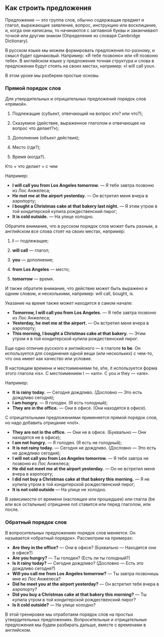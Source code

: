 ## Как строить предложения

Предложение — это группа слов, обычно содержащая предмет и глагол, выражающие заявление, вопрос, инструкцию или
восклицание, и, когда они написаны, то начинаются с заглавной буквы и заканчивают точкой или другим знаком (Определение
из словаря Cambridge Dictionary).

В русском языке мы можем формировать предложения по-разному, и смысл будет одинаковый. Например: «Я тебе позвоню» или «Я
позвоню тебе».
В английском языке у предложения точная структура и слова в предложении будут стоять на своих местах, например: «I will
call you».

В этом уроке мы разберем простые основы.

### Прямой порядок слов

Для утвердительных и отрицательных предложений порядок слов «прямой».

1) Подлежащие (субьект, отвечающий на вопрос кто? или что?);

2) Сказуемое (действие, выраженное глаголом и отвечающее на вопрос что делает?»);

3) Дополнение (объект действия);

4) Место (где?);

5) Время (когда?).

<div class="rule"> Кто + что делает + с чем  </div>


Например:

* **I will call you from Los Angeles tomorrow.** — Я тебе завтра позвоню из Лос Анжелеса;
* **He met me at the airport yesterday.** — Он встретил меня вчера в аэропорту;
* **I bought a Christmas cake at that bakery last night.** — Я этим утром в той кондитерской купила рождественский
  пирог;
* **It is cold outside.** — На улице холодно.

Обратите внимание, что в русском порядок слов может быть разным, а английском все слова стоят на своих местах, например:

1) **I** — подлежащее;

2) **will call** — глагол;

3) **you** — дополнение;

4) **from Los Angeles** — место;

5) **tomorrow** — время.

И также обратите внимание, что действие может быть выражено и одним словом, и несколькими, например: will call, bought,
is.

Указание на время также может находится в самом начале:

* **Tomorrow, I will call you from Los Angeles.** — Я тебе завтра позвоню из Лос Анжелеса;
* **Yesterday, he met me at the airport.** — Он встретил меня вчера в аэропорту;
* **This morning, I bought a Christmas cake at that bakery.** — Этим утром я в той кондитерской купила рождественский
  пирог.

Еще одно отличие русского и английского — в глаголе **to be**. Он используется для соединения одной вещи (или
нескольких) с чем-то, что она имеет как качество или условие. 

В настоящем времени и местоимениями he, she, it используется форма этого глагола «is».
С местоимением I — «am». С you и they — «are».

Например:

* **It is rainy today.** — Сегодня дождливо. (Дословно — Это есть дождливо сегодня);
* **I am hungry.** — Я голоден. (Я есть голодный);
* **They are in the office.** — Они в офисе. (Они находятся в офисе).

С отрицательными предложениями применяется прямой порядок слов, но надо добавить отрицание «not».

* **They are not in the office.** — Они не в офисе. (Буквально — Они находятся не в офисе);
* **I am not hungry.** — Я голоден. (Я есть не голодный);
* **It is not rainy today.** — Сегодня не дождливо. (Дословно — Это есть не дождливо сегодня);
* **I will not call you from Los Angeles tomorrow.** — Я тебе завтра не позвоню из Лос Анжелеса;
* **He did not meet me at the airport yesterday.** — Он не встретил меня вчера в аэропорту;
* **I did not buy a Christmas cake at that bakery this morning.** — Я не купила утром в той кондитерской рождественский
  пирог;
* **It is not cold outside** — На улице не холодно.

В зависимости от времени (настоящее или прошедшее) или глагла (be или все остальные) отрицание not ставится или перед глаголом, или после.

### Обратный порядок слов

В вопросительных предложениях порядок слов меняется. Он называется «обратный порядок». Рассмотрим на примерах:

* **Are they in the office?** — Они в офисе? (Буквально — Находятся они в офисе?)
* **Are you hungry?** — Ты голоден? (Есть ли ты голодный?)
* **Is it rainy today?** — Сегодня дождливо? (Дословно — Есть это дождливо сегодня?)
* **Will you call me from Los Angeles tomorrow?** — Ты завтра позвонишь мне из Лос Анжелеса?
* **Did he meet you at the airport yesterday?** — Он встретил тебя вчера в аэропорту?
* **Did you buy a Christmas cake at that bakery this morning?** — Ты купила утром в той кондитерской рождественский
  пирог?
* **Is it cold outside?** — На улице холодно?

В этой тренировке мы отработаем порядок слов на простых утвердительных предложениях. 
Вопросительные и отрицательные предложения мы будем разбирать дальше, вместе с временами в английском. 








